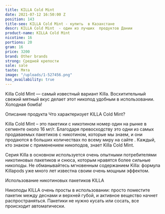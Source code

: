 ```yaml
---
title: KILLA Cold Mint
date: 2021-07-12 16:50:00 Z
position: 143
title-seo: KILLA Cold Mint - купить  в Казахстане
descr: KILLA Cold Mint  - один из лучших  продуктов Дании
product-name: KILLA Cold Mint
nicotine: 16
portions: 20
gram: 16
price: 3200
brand: Other brands
strong: Средней крепости
sale: sale
taste: Мята
image: "/uploads/1-527456.png"
has_availability: true
---
```


Killa Cold Mint — самый известный вариант Killa. Восхитительный свежий мятный вкус делает этот никопод удобным в использовании. Холодная бомба!


Описание продукта
Что характеризует KILLA Cold Mint?

Killa Cold Mint – это пакетики с никотином номер один на рынке в сегменте около 16 мг/г. Благодаря превосходству это одни из самых продаваемых пакетиков с никотином, которые мы знаем, и они продаются в больших количествах по всему миру на сайте . Каждый, кто знаком с применением никоподов, знает Killa Cold Mint.

Серия Killa в основном используется очень опытными потребителями никотиновых пакетиков и снюса, которым нравятся более сильные никоподы. Не обманывайтесь мгновенным содержанием Killa: формула Killapods уже много лет известна своим очень мощным эффектом.

Использование никотиновых пакетиков KILLA

Никоподы KILLA очень просты в использовании: просто поместите пакетик между деснами и верхней губой, и активное вещество начнет распространяться. Пакетики не нужно кусать или сосать, все происходит автоматически.